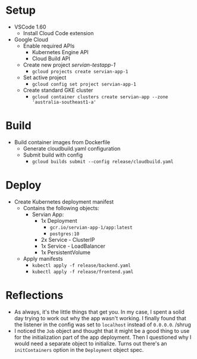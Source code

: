 # Setup
- VSCode 1.60
  - Install Cloud Code extension
- Google Cloud
  - Enable required APIs
    - Kubernetes Engine API
    - Cloud Build API
  - Create new project *servian-testapp-1*
    - `gcloud projects create servian-app-1`
  - Set active project
    - `gcloud config set project servian-app-1`
  - Create standard GKE cluster
    - `gcloud container clusters create servian-app --zone 'australia-southeast1-a'`

# Build
- Build container images from Dockerfile
  - Generate cloudbuild.yaml configuration
  - Submit build with config
    - `gcloud builds submit --config release/cloudbuild.yaml`

# Deploy
- Create Kubernetes deployment manifest
  - Contains the following objects:
    - Servian App:
      - 1x Deployment
        - `gcr.io/servian-app-1/app:latest`
        - `postgres:10`
      - 2x Service - ClusterIP
      - 1x Service - LoadBalancer
      - 1x PersistentVolume
  - Apply manifests
    - `kubectl apply -f release/backend.yaml`
    - `kubectl apply -f release/frontend.yaml`


# Reflections
- As always, it's the little things that get you. In my case, I spent a solid day trying to work out why the app wasn't working. I finally found that the listener in the config was set to `localhost` instead of `0.0.0.0`. /shrug
- I noticed the `Job` object and thought that it might be a good thing to use for the initialization part of the app deployment. Then I questioned why I would need a separate object to initialize. Turns out there's an `initContainers` option in the `Deployment` object spec.

